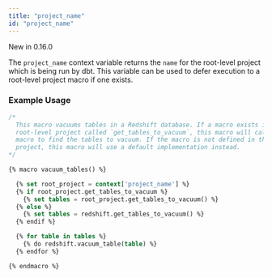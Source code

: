 ```yaml
---
title: "project_name"
id: "project_name"
---
```


<Changelog>New in 0.16.0</Changelog>

The `project_name` context variable returns the `name` for the root-level project
which is being run by dbt. This variable can be used to defer execution to a
root-level project macro if one exists.

### Example Usage

<File name="redshift/macros/helper.sql">

```sql
/*
  This macro vacuums tables in a Redshift database. If a macro exists in the
  root-level project called `get_tables_to_vacuum`, this macro will call _that_
  macro to find the tables to vacuum. If the macro is not defined in the root
  project, this macro will use a default implementation instead.
*/

{% macro vacuum_tables() %}

  {% set root_project = context['project_name'] %}
  {% if root_project.get_tables_to_vacuum %}
    {% set tables = root_project.get_tables_to_vacuum() %}
  {% else %}
    {% set tables = redshift.get_tables_to_vacuum() %}
  {% endif %}

  {% for table in tables %}
    {% do redshift.vacuum_table(table) %}
  {% endfor %}

{% endmacro %}
```


</File>
